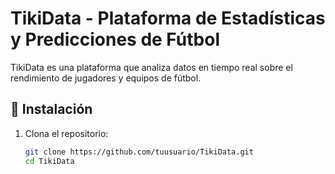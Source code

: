 # TikiData - Plataforma de Estadísticas y Predicciones de Fútbol

TikiData es una plataforma que analiza datos en tiempo real sobre el rendimiento de jugadores y equipos de fútbol.

## 🚀 Instalación
1. Clona el repositorio:
   ```bash
   git clone https://github.com/tuusuario/TikiData.git
   cd TikiData
